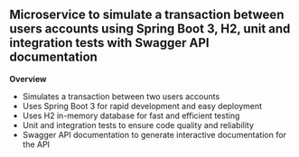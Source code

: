 ## Microservice to simulate a transaction between users accounts using Spring Boot 3, H2, unit and integration tests with Swagger API documentation

**Overview**

* Simulates a transaction between two users accounts
* Uses Spring Boot 3 for rapid development and easy deployment
* Uses H2 in-memory database for fast and efficient testing
* Unit and integration tests to ensure code quality and reliability
* Swagger API documentation to generate interactive documentation for the API


